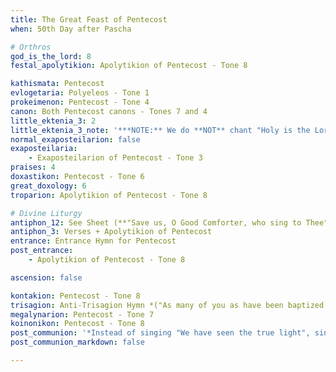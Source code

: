 ```yaml
---
title: The Great Feast of Pentecost
when: 50th Day after Pascha

# Orthros
god_is_the_lord: 8
festal_apolytikion: Apolytikion of Pentecost - Tone 8

kathismata: Pentecost
evlogetaria: Polyeleos - Tone 1
prokeimenon: Pentecost - Tone 4
canon: Both Pentecost canons - Tones 7 and 4
little_ektenia_3: 2
little_ektenia_3_note: '***NOTE:** We do **NOT** chant "Holy is the Lord our God"*'
normal_exaposteilarion: false
exaposteilaria:
    - Exaposteilarion of Pentecost - Tone 3
praises: 4
doxastikon: Pentecost - Tone 6
great_doxology: 6
troparion: Apolytikion of Pentecost - Tone 8

# Divine Liturgy
antiphon_12: See Sheet (**"Save us, O Good Comforter, who sing to Thee"**)
antiphon_3: Verses + Apolytikion of Pentecost
entrance: Entrance Hymn for Pentecost
post_entrance:
    - Apolytikion of Pentecost - Tone 8

ascension: false

kontakion: Pentecost - Tone 8
trisagion: Anti-Trisagion Hymn *("As many of you as have been baptized into Christ...")*
megalynarion: Pentecost - Tone 7
koinonikon: Pentecost - Tone 8
post_communion: '*Instead of singing "We have seen the true light", sing Apolytikion of Pentecost*'
post_communion_markdown: false

---
```



